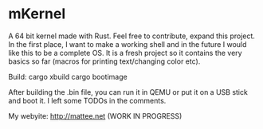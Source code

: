 # mKernel
A 64 bit kernel made with Rust.
Feel free to contribute, expand this project.
In the first place, I want to make a working shell and in the future I would like this to be a complete OS.
It is a fresh project so it contains the very basics so far (macros for printing text/changing color etc).

Build:
  cargo xbuild
  cargo bootimage

After building the .bin file, you can run it in QEMU or put it on a USB stick and boot it.
I left some TODOs in the comments.

My webyite: http://mattee.net
(WORK IN PROGRESS)
